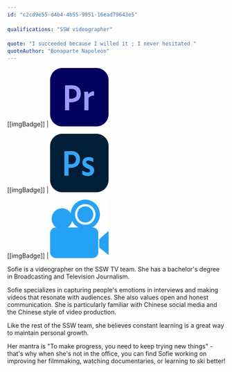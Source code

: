 ```yaml
---
id: "c2cd9e55-d4b4-4b55-9951-16ead79643e5"

qualifications: "SSW videographer"

quote: "I succeeded because I willed it ; I never hesitated "
quoteAuthor: "Bonaparte Napoleon"
---
```


[[imgBadge]]
| ![](../badges/Designer-adobe-premiere.png)

[[imgBadge]]
| ![](../badges/Designer-adobe-photoshop.png)

[[imgBadge]]
| ![](../badges/Designer-camera.png)

Sofie is a videographer on the SSW TV team. She has a bachelor's degree in Broadcasting and Television Journalism.

Sofie specializes in capturing people's emotions in interviews and making videos that resonate with audiences. She also values open and honest communication. She is particularly familiar with Chinese social media and the Chinese style of video production.

Like the rest of the SSW team, she believes constant learning is a great way to maintain personal growth.

Her mantra is "To make progress, you need to keep trying new things" - that's why when she's not in the office, you can find Sofie working on improving her filmmaking, watching documentaries, or learning to ski better!
